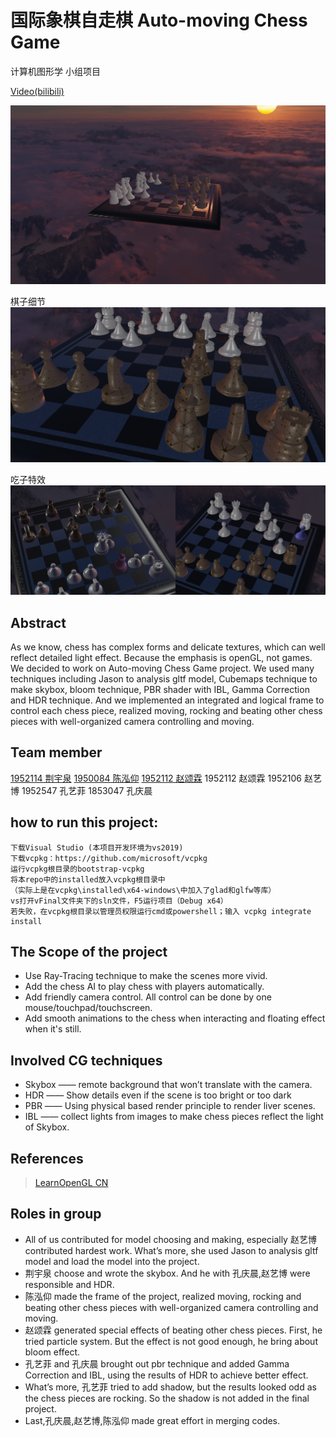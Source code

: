 # 国际象棋自走棋 Auto-moving Chess Game
计算机图形学 小组项目 

[Video(bilibili)](https://www.bilibili.com/video/BV1EY411a7FE/)

![main](result/main.jpg)

棋子细节
![close](result/close.jpg)

吃子特效
![eat](result/eat.jpg)

## Abstract 
As we know, chess has complex forms and delicate textures, which can well reflect detailed light effect. Because the emphasis is openGL, not games. We decided to work on Auto-moving Chess Game project. We used many techniques including Jason to analysis gltf model, Cubemaps technique to make skybox, bloom technique, PBR shader with IBL, Gamma Correction and HDR technique. And we implemented an integrated and logical frame to control each chess piece, realized moving, rocking and beating other chess pieces with well-organized camera controlling and moving.

## Team member
[1952114 荆宇泉](https://github.com/github-jyq)
[1950084 陈泓仰](https://github.com/watermellye)
[1952112 赵颂霖](https://github.com/John8848666)
1952112 赵颂霖
1952106 赵艺博
1952547 孔艺菲
1853047 孔庆晨


## how to run this project:
```
下载Visual Studio (本项目开发环境为vs2019)
下载vcpkg：https://github.com/microsoft/vcpkg
运行vcpkg根目录的bootstrap-vcpkg
将本repo中的installed放入vcpkg根目录中
（实际上是在vcpkg\installed\x64-windows\中加入了glad和glfw等库）
vs打开vFinal文件夹下的sln文件，F5运行项目（Debug x64）
若失败，在vcpkg根目录以管理员权限运行cmd或powershell；输入 vcpkg integrate install
```

## The Scope of the project 
- Use Ray-Tracing technique to make the scenes more vivid.
- Add the chess AI to play chess with players automatically.
- Add friendly camera control. All control can be done by one mouse/touchpad/touchscreen.
- Add smooth animations to the chess when interacting and floating effect when it's still.

## Involved CG techniques 
- Skybox —— remote background that won’t translate with the camera.
- HDR —— Show details even if the scene is too bright or too dark
- PBR —— Using physical based render principle to render liver scenes.
- IBL —— collect lights from images to make chess pieces reflect the light of Skybox.

## References 
> [LearnOpenGL CN](https://learnopengl-cn.github.io/)

## Roles in group
-	All of us contributed for model choosing and making, especially 赵艺博 contributed hardest work. What’s more, she used Jason to analysis gltf model and load the model into the project.
-	荆宇泉 choose and wrote the skybox. And he with 孔庆晨,赵艺博 were responsible and HDR.
-	陈泓仰 made the frame of the project, realized moving, rocking and beating other chess pieces with well-organized camera controlling and moving.
-	赵颂霖 generated special effects of beating other chess pieces. First, he tried particle system. But the effect is not good enough, he bring about bloom effect.
-	孔艺菲 and 孔庆晨 brought out pbr technique and added Gamma Correction and IBL, using the results of HDR to achieve better effect.
-	What’s more, 孔艺菲 tried to add shadow, but the results looked odd as the chess pieces are rocking. So the shadow is not added in the final project.
-	Last,孔庆晨,赵艺博,陈泓仰 made great effort in merging codes.
